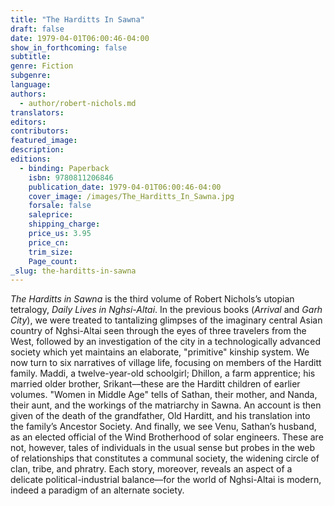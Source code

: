 ```yaml
---
title: "The Harditts In Sawna"
draft: false
date: 1979-04-01T06:00:46-04:00
show_in_forthcoming: false
subtitle:
genre: Fiction
subgenre:
language:
authors:
  - author/robert-nichols.md
translators:
editors:
contributors:
featured_image:
description:
editions:
  - binding: Paperback
    isbn: 9780811206846
    publication_date: 1979-04-01T06:00:46-04:00
    cover_image: /images/The_Harditts_In_Sawna.jpg
    forsale: false
    saleprice:
    shipping_charge:
    price_us: 3.95
    price_cn:
    trim_size:
    Page_count:
_slug: the-harditts-in-sawna
---
```


_The Harditts in Sawna_ is the third volume of Robert Nichols’s utopian tetralogy, _Daily Lives in Nghsi-Altai_. In the previous books (_Arrival_ and _Garh City_), we were treated to tantalizing glimpses of the imaginary central Asian country of Nghsi-Altai seen through the eyes of three travelers from the West, followed by an investigation of the city in a technologically advanced society which yet maintains an elaborate, "primitive" kinship system. We now turn to six narratives of village life, focusing on members of the Harditt family. Maddi, a twelve-year-old schoolgirl; Dhillon, a farm apprentice; his married older brother, Srikant––these are the Harditt children of earlier volumes. "Women in Middle Age" tells of Sathan, their mother, and Nanda, their aunt, and the workings of the matriarchy in Sawna. An account is then given of the death of the grandfather, Old Harditt, and his translation into the family’s Ancestor Society. And finally, we see Venu, Sathan’s husband, as an elected official of the Wind Brotherhood of solar engineers. These are not, however, tales of individuals in the usual sense but probes in the web of relationships that constitutes a communal society, the widening circle of clan, tribe, and phratry. Each story, moreover, reveals an aspect of a delicate political-industrial balance––for the world of Nghsi-Altai is modern, indeed a paradigm of an alternate society.

